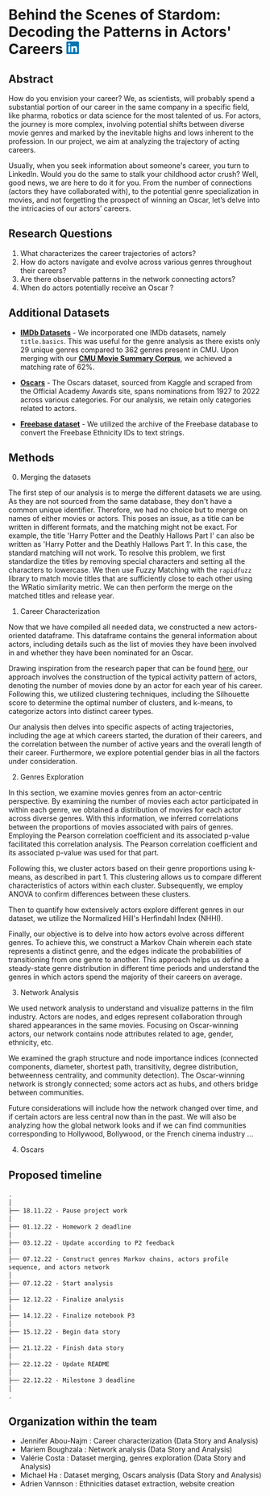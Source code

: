 # Behind the Scenes of Stardom: Decoding the Patterns in Actors' Careers  <img src="Data/Images/LinkedIn_logo_initials.png" alt="LinkedIn Logo" width="25" height="25">

## Abstract
How do you envision your career? We, as scientists, will probably spend a substantial portion of our career in the same company in a specific field, like pharma, robotics or data science for the most talented of us. For actors, the journey is more complex, involving potential shifts between diverse movie genres and marked by the inevitable highs and lows inherent to the profession. In our project, we aim at analyzing the trajectory of acting careers. 

Usually, when you seek information about someone's career, you turn to LinkedIn. Would you do the same to stalk your childhood actor crush? Well, good news, we are here to do it for you. From the number of connections (actors they have collaborated with), to the potential genre specialization in movies, and not forgetting the prospect of winning an Oscar, let’s delve into the intricacies of our actors’ careers. 

## Research Questions

1. What characterizes the career trajectories of actors?
2. How do actors navigate and evolve across various genres throughout their careers?
3. Are there observable patterns in the network connecting actors?
4. When do actors potentially receive an Oscar ?

## Additional Datasets 

- [**IMDb Datasets**](https://www.imdb.com/interfaces/) - We incorporated one IMDb datasets, namely `title.basics`. This was useful for the genre analysis as there exists only 29 unique genres compared to 362 genres present in CMU. Upon merging with our [**CMU Movie Summary Corpus**](http://www.cs.cmu.edu/~ark/personas/), we achieved a matching rate of 62%.

- [**Oscars**](https://www.kaggle.com/datasets/unanimad/the-oscar-award) - The Oscars dataset, sourced from Kaggle and scraped from the Official Academy Awards site, spans nominations from $1927$ to $2022$ across various categories. For our analysis, we retain only categories related to actors.

- [**Freebase dataset**](https://developers.google.com/freebase) - We utilized the archive of the Freebase database to convert the Freebase Ethnicity IDs to text strings.

## Methods

0. Merging the datasets

The first step of our analysis is to merge the different datasets we are using. As they are not sourced from the same database, they don't have a common unique identifier. Therefore, we had no choice but to merge on names of either movies or actors. This poses an issue, as a title can be written in different formats, and the matching might not be exact. For example, the title 'Harry Potter and the Deathly Hallows Part I' can also be written as 'Harry Potter and the Deathly Hallows Part 1'. In this case, the standard matching will not work. To resolve this problem, we first standardize the titles by removing special characters and setting all the characters to lowercase. We then use Fuzzy Matching with the `rapidfuzz` library to match movie titles that are sufficiently close to each other using the WRatio similarity metric. We can then perform the merge on the matched titles and release year.

1. Career Characterization

Now that we have compiled all needed data, we constructed a new actors-oriented dataframe. This dataframe contains the general information about actors, including details such as the list of movies they have been involved in and whether they have been nominated for an Oscar. 

Drawing inspiration from the research paper that can be found [here](https://www.nature.com/articles/s41467-019-10213-0), our approach involves the construction of the typical activity pattern of actors, denoting the number of movies done by an actor for each year of his career. Following this, we utilized clustering techniques, including the Silhouette score to determine the optimal number of clusters, and k-means, to categorize actors into distinct career types.

Our analysis then delves into specific aspects of acting trajectories, including the age at which careers started, the duration of their careers, and the correlation between the number of active years and the overall length of their career. Furthermore, we explore potential gender bias in all the factors under consideration.

2. Genres Exploration

In this section, we examine movies genres from an actor-centric perspective. By examining the number of movies each actor participated in within each genre, we obtained a distribution of movies for each actor across diverse genres. With this information, we inferred correlations between the proportions of movies associated with pairs of genres. Employing the Pearson correlation coefficient and its associated p-value facilitated this correlation analysis. The Pearson correlation coefficient and its associated p-value was used for that part. 

Following this, we cluster actors based on their genre proportions using k-means, as described in part 1. This clustering allows us to compare different characteristics of actors within each cluster. Subsequently, we employ ANOVA to confirm differences between these clusters.

Then to quantify how extensively actors explore different genres in our dataset, we utilize the Normalized Hill's Herfindahl Index (NHHI).

Finally, our objective is to delve into how actors evolve across different genres. To achieve this, we construct a Markov Chain wherein each state represents a distinct genre, and the edges indicate the probabilities of transitioning from one genre to another. This approach helps us define a steady-state genre distribution in different time periods and understand the genres in which actors spend the majority of their careers on average.

3. Network Analysis

We used network analysis to understand and visualize patterns in the film industry. Actors are nodes, and edges represent collaboration through shared appearances in the same movies. Focusing on Oscar-winning actors, our network contains node attributes related to age, gender, ethnicity, etc. 

We examined the graph structure and node importance indices (connected components, diameter, shortest path, transitivity, degree distribution, betweenness centrality, and community detection). The Oscar-winning network is strongly connected; some actors act as hubs, and others bridge between communities.

Future considerations will include how the network changed over time, and if certain actors are less central now than in the past. We will also be analyzing how the global network looks and if we can find communities corresponding to Hollywood, Bollywood, or the French cinema industry ...


4. Oscars

## Proposed timeline

```
.
│  
├── 18.11.22 - Pause project work
│  
├── 01.12.22 - Homework 2 deadline
│  
├── 03.12.22 - Update according to P2 feedback 
│    
├── 07.12.22 - Construct genres Markov chains, actors profile sequence, and actors network
│  
├── 07.12.22 - Start analysis
│  
├── 12.12.22 - Finalize analysis
│   
├── 14.12.22 - Finalize notebook P3
│  
├── 15.12.22 - Begin data story
│  
├── 21.12.22 - Finish data story
│  
├── 22.12.22 - Update README
│  
├── 22.12.22 - Milestone 3 deadline
│ 
.
```

## Organization within the team

- Jennifer Abou-Najm : Career characterization (Data Story and Analysis)
- Mariem Boughzala :  Network analysis (Data Story and Analysis)
- Valérie Costa : Dataset merging, genres exploration (Data Story and Analysis)
- Michael Ha : Dataset merging, Oscars analysis (Data Story and Analysis)
- Adrien Vannson : Ethnicities dataset extraction, website creation




